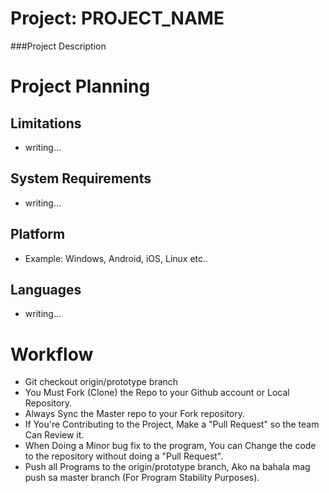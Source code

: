 # Project: PROJECT_NAME
###Project Description

# Project Planning

## Limitations
* writing...

## System Requirements
* writing...

## Platform
* Example: Windows, Android, iOS, Linux etc..

## Languages
* writing...


# Workflow
* Git checkout origin/prototype branch
* You Must Fork (Clone) the Repo to your Github account or Local Repository.
* Always Sync the Master repo to your Fork repository.
* If You're Contributing to the Project, Make a "Pull Request" so the team Can Review it.
* When Doing a Minor bug fix to the program, You can Change the code to the repository without doing a "Pull Request".
* Push all Programs to the origin/prototype branch, Ako na bahala mag push sa master branch (For Program Stability Purposes).
